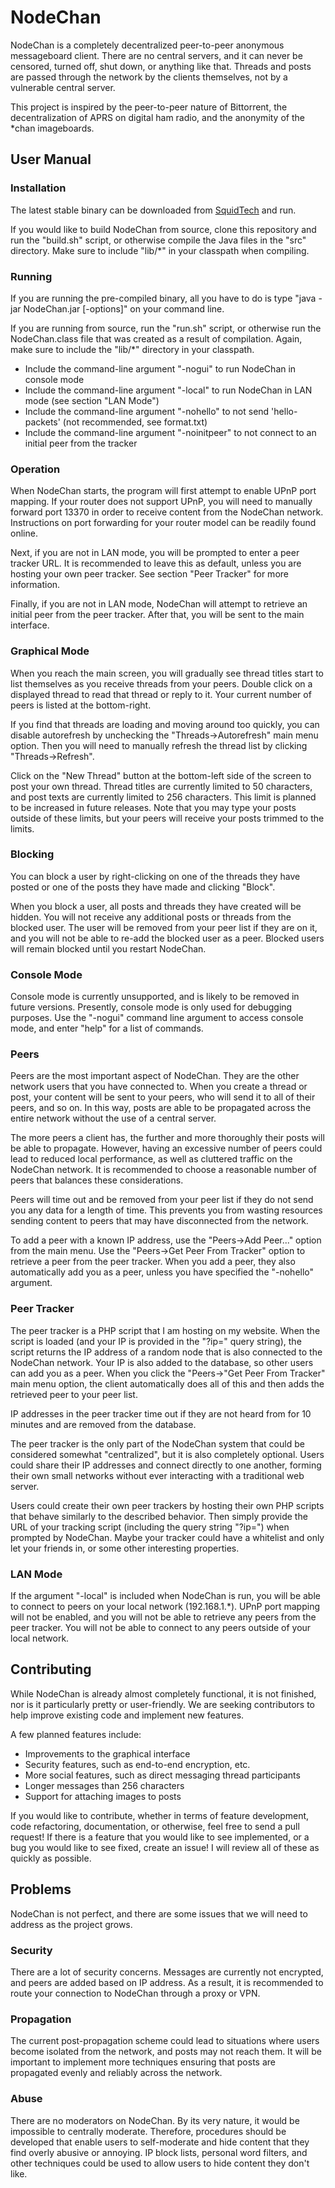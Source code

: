 # NodeChan
NodeChan is a completely decentralized peer-to-peer anonymous messageboard client. There are no central servers, and it can never be censored, turned off, shut down, or anything like that. Threads and posts are passed through the network by the clients themselves, not by a vulnerable central server.

This project is inspired by the peer-to-peer nature of Bittorrent, the decentralization of APRS on digital ham radio, and the anonymity of the *chan imageboards.

## User Manual
### Installation
The latest stable binary can be downloaded from [SquidTech](http://squid-tech.com/nodechan.html) and run.

If you would like to build NodeChan from source, clone this repository and run the "build.sh" script, or otherwise compile the Java files in the "src" directory. Make sure to include "lib/*" in your classpath when compiling.


### Running
If you are running the pre-compiled binary, all you have to do is type "java -jar NodeChan.jar \[-options\]" on your command line.

If you are running from source, run the "run.sh" script, or otherwise run the NodeChan.class file that was created as a result of compilation. Again, make sure to include the "lib/*" directory in your classpath.

* Include the command-line argument "-nogui" to run NodeChan in console mode
* Include the command-line argument "-local" to run NodeChan in LAN mode (see section "LAN Mode")
* Include the command-line argument "-nohello" to not send 'hello-packets' (not recommended, see format.txt)
* Include the command-line argument "-noinitpeer" to not connect to an initial peer from the tracker


### Operation
When NodeChan starts, the program will first attempt to enable UPnP port mapping. If your router does not support UPnP, you will need to manually forward port 13370 in order to receive content from the NodeChan network. Instructions on port forwarding for your router model can be readily found online.

Next, if you are not in LAN mode, you will be prompted to enter a peer tracker URL. It is recommended to leave this as default, unless you are hosting your own peer tracker. See section "Peer Tracker" for more information.

Finally, if you are not in LAN mode, NodeChan will attempt to retrieve an initial peer from the peer tracker. After that, you will be sent to the main interface.


### Graphical Mode
When you reach the main screen, you will gradually see thread titles start to list themselves as you receive threads from your peers. Double click on a displayed thread to read that thread or reply to it. Your current number of peers is listed at the bottom-right.

If you find that threads are loading and moving around too quickly, you can disable autorefresh by unchecking the "Threads->Autorefresh" main menu option. Then you will need to manually refresh the thread list by clicking "Threads->Refresh".

Click on the "New Thread" button at the bottom-left side of the screen to post your own thread. Thread titles are currently limited to 50 characters, and post texts are currently limited to 256 characters. This limit is planned to be increased in future releases. Note that you may type your posts outside of these limits, but your peers will receive your posts trimmed to the limits.

### Blocking
You can block a user by right-clicking on one of the threads they have posted or one of the posts they have made and clicking "Block".

When you block a user, all posts and threads they have created will be hidden. You will not receive any additional posts or threads from the blocked user. The user will be removed from your peer list if they are on it, and you will not be able to re-add the blocked user as a peer. Blocked users will remain blocked until you restart NodeChan.


### Console Mode
Console mode is currently unsupported, and is likely to be removed in future versions. Presently, console mode is only used for debugging purposes. Use the "-nogui" command line argument to access console mode, and enter "help" for a list of commands.


### Peers
Peers are the most important aspect of NodeChan. They are the other network users that you have connected to. When you create a thread or post, your content will be sent to your peers, who will send it to all of their peers, and so on. In this way, posts are able to be propagated across the entire network without the use of a central server.

The more peers a client has, the further and more thoroughly their posts will be able to propagate. However, having an excessive number of peers could lead to reduced local performance, as well as cluttered traffic on the NodeChan network. It is recommended to choose a reasonable number of peers that balances these considerations.

Peers will time out and be removed from your peer list if they do not send you any data for a length of time. This prevents you from wasting resources sending content to peers that may have disconnected from the network.

To add a peer with a known IP address, use the "Peers->Add Peer..." option from the main menu. Use the "Peers->Get Peer From Tracker" option to retrieve a peer from the peer tracker. When you add a peer, they also automatically add you as a peer, unless you have specified the "-nohello" argument.


### Peer Tracker
The peer tracker is a PHP script that I am hosting on my website. When the script is loaded (and your IP is provided in the "?ip=" query string), the script returns the IP address of a random node that is also connected to the NodeChan network. Your IP is also added to the database, so other users can add you as a peer. When you click the "Peers->"Get Peer From Tracker" main menu option, the client automatically does all of this and then adds the retrieved peer to your peer list.

IP addresses in the peer tracker time out if they are not heard from for 10 minutes and are removed from the database.

The peer tracker is the only part of the NodeChan system that could be considered somewhat "centralized", but it is also completely optional. Users could share their IP addresses and connect directly to one another, forming their own small networks without ever interacting with a traditional web server.

Users could create their own peer trackers by hosting their own PHP scripts that behave similarly to the described behavior. Then simply provide the URL of your tracking script (including the query string "?ip=") when prompted by NodeChan. Maybe your tracker could have a whitelist and only let your friends in, or some other interesting properties.


### LAN Mode
If the argument "-local" is included when NodeChan is run, you will be able to connect to peers on your local network (192.168.1.*). UPnP port mapping will not be enabled, and you will not be able to retrieve any peers from the peer tracker. You will not be able to connect to any peers outside of your local network.


## Contributing
While NodeChan is already almost completely functional, it is not finished, nor is it particularly pretty or user-friendly. We are seeking contributors to help improve existing code and implement new features.

A few planned features include:
* Improvements to the graphical interface
* Security features, such as end-to-end encryption, etc.
* More social features, such as direct messaging thread participants
* Longer messages than 256 characters
* Support for attaching images to posts

If you would like to contribute, whether in terms of feature development, code refactoring, documentation, or otherwise, feel free to send a pull request! If there is a feature that you would like to see implemented, or a bug you would like to see fixed, create an issue! I will review all of these as quickly as possible.


## Problems
NodeChan is not perfect, and there are some issues that we will need to address as the project grows.

### Security
There are a lot of security concerns. Messages are currently not encrypted, and peers are added based on IP address. As a result, it is recommended to route your connection to NodeChan through a proxy or VPN.

### Propagation
The current post-propagation scheme could lead to situations where users become isolated from the network, and posts may not reach them. It will be important to implement more techniques ensuring that posts are propagated evenly and reliably across the network.

### Abuse
There are no moderators on NodeChan. By its very nature, it would be impossible to centrally moderate. Therefore, procedures should be developed that enable users to self-moderate and hide content that they find overly abusive or annoying. IP block lists, personal word filters, and other techniques could be used to allow users to hide content they don't like.
